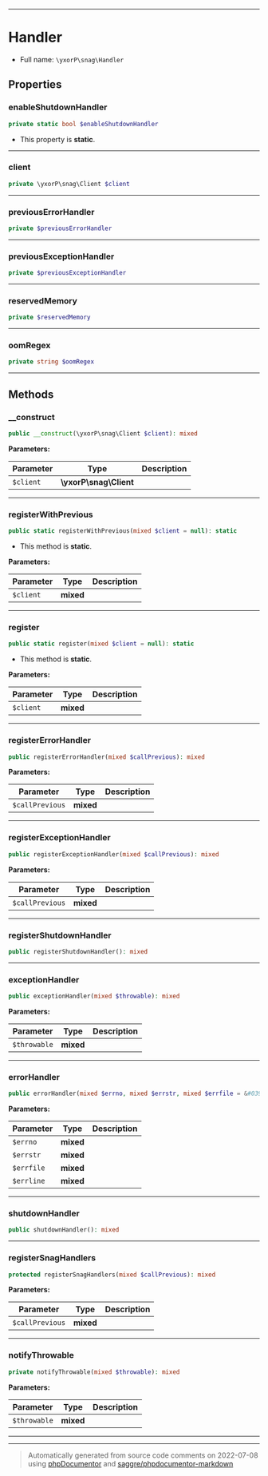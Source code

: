 ***

# Handler





* Full name: `\yxorP\snag\Handler`



## Properties


### enableShutdownHandler



```php
private static bool $enableShutdownHandler
```



* This property is **static**.


***

### client



```php
private \yxorP\snag\Client $client
```






***

### previousErrorHandler



```php
private $previousErrorHandler
```






***

### previousExceptionHandler



```php
private $previousExceptionHandler
```






***

### reservedMemory



```php
private $reservedMemory
```






***

### oomRegex



```php
private string $oomRegex
```






***

## Methods


### __construct



```php
public __construct(\yxorP\snag\Client $client): mixed
```








**Parameters:**

| Parameter | Type | Description |
|-----------|------|-------------|
| `$client` | **\yxorP\snag\Client** |  |




***

### registerWithPrevious



```php
public static registerWithPrevious(mixed $client = null): static
```



* This method is **static**.




**Parameters:**

| Parameter | Type | Description |
|-----------|------|-------------|
| `$client` | **mixed** |  |




***

### register



```php
public static register(mixed $client = null): static
```



* This method is **static**.




**Parameters:**

| Parameter | Type | Description |
|-----------|------|-------------|
| `$client` | **mixed** |  |




***

### registerErrorHandler



```php
public registerErrorHandler(mixed $callPrevious): mixed
```








**Parameters:**

| Parameter | Type | Description |
|-----------|------|-------------|
| `$callPrevious` | **mixed** |  |




***

### registerExceptionHandler



```php
public registerExceptionHandler(mixed $callPrevious): mixed
```








**Parameters:**

| Parameter | Type | Description |
|-----------|------|-------------|
| `$callPrevious` | **mixed** |  |




***

### registerShutdownHandler



```php
public registerShutdownHandler(): mixed
```











***

### exceptionHandler



```php
public exceptionHandler(mixed $throwable): mixed
```








**Parameters:**

| Parameter | Type | Description |
|-----------|------|-------------|
| `$throwable` | **mixed** |  |




***

### errorHandler



```php
public errorHandler(mixed $errno, mixed $errstr, mixed $errfile = &#039;&#039;, mixed $errline): mixed
```








**Parameters:**

| Parameter | Type | Description |
|-----------|------|-------------|
| `$errno` | **mixed** |  |
| `$errstr` | **mixed** |  |
| `$errfile` | **mixed** |  |
| `$errline` | **mixed** |  |




***

### shutdownHandler



```php
public shutdownHandler(): mixed
```











***

### registerSnagHandlers



```php
protected registerSnagHandlers(mixed $callPrevious): mixed
```








**Parameters:**

| Parameter | Type | Description |
|-----------|------|-------------|
| `$callPrevious` | **mixed** |  |




***

### notifyThrowable



```php
private notifyThrowable(mixed $throwable): mixed
```








**Parameters:**

| Parameter | Type | Description |
|-----------|------|-------------|
| `$throwable` | **mixed** |  |




***


***
> Automatically generated from source code comments on 2022-07-08 using [phpDocumentor](http://www.phpdoc.org/) and [saggre/phpdocumentor-markdown](https://github.com/Saggre/phpDocumentor-markdown)
